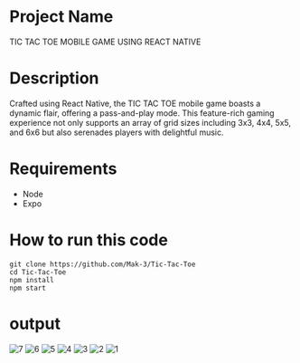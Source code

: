 # Project Name
TIC TAC TOE MOBILE GAME USING REACT NATIVE

# Description
Crafted using React Native, the TIC TAC TOE mobile game boasts a dynamic flair, offering a pass-and-play mode. This feature-rich gaming experience not only supports an array of grid sizes including 3x3, 4x4, 5x5, and 6x6 but also serenades players with delightful music.

# Requirements
- Node
- Expo

# How to run this code
```
git clone https://github.com/Mak-3/Tic-Tac-Toe
cd Tic-Tac-Toe
npm install
npm start
```

# output
![7](https://github.com/Mak-3/Tic-Tac-Toe/assets/75625675/4b308057-5af3-4cf9-9763-45b7352cc127)
![6](https://github.com/Mak-3/Tic-Tac-Toe/assets/75625675/38492d05-a20d-45da-9894-91a3faa24258)
![5](https://github.com/Mak-3/Tic-Tac-Toe/assets/75625675/81de81cc-b3ad-4efa-8cda-b1bc3e8b7bf2)
![4](https://github.com/Mak-3/Tic-Tac-Toe/assets/75625675/357aed35-cad1-4fb3-9d3b-c0f5f31d100c)
![3](https://github.com/Mak-3/Tic-Tac-Toe/assets/75625675/42373823-9a0c-41b6-b712-edab4e00c560)
![2](https://github.com/Mak-3/Tic-Tac-Toe/assets/75625675/b1c3d1e4-9583-4034-b451-c220422d3def)
![1](https://github.com/Mak-3/Tic-Tac-Toe/assets/75625675/8ad25de7-b74d-4e40-8305-46624f3f5a6a)
